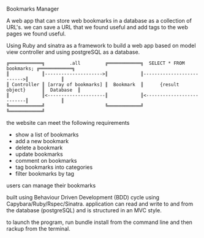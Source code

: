Bookmarks Manager

A web app that can store web bookmarks in a database as a collection of URL's. we can save a URL that we found useful and add tags to the web pages we found useful.

Using Ruby and sinatra as a framework to build a web app based on model view controller and using postgreSQL as a database.


```
╔════════════╗         .all         ╔════════════╗  SELECT * FROM bookmarks; ╔════════════╗
║            ║--------------------->║            ║-------------------------->║            ║
║ Controller ║ [array of bookmarks] ║  Bookmark  ║      {result object}      ║  Database  ║
║            ║<---------------------║            ║<--------------------------║            ║
╚════════════╝                      ╚════════════╝                           ╚════════════╝
```


the website can meet the following requirements

- show a list of bookmarks
- add a new bookmark
- delete a bookmark
- update bookmarks
- comment on bookmarks
- tag bookmarks into categories
- filter bookmarks by tag

users can manage their bookmarks



built using Behaviour Driven Development (BDD) cycle using Capybara/Ruby/Rspec/Sinatra. application can read and write to and from the database (postgreSQL) and is structured in an MVC style.


to launch the program, run bundle install from the command line and then rackup from the terminal.

